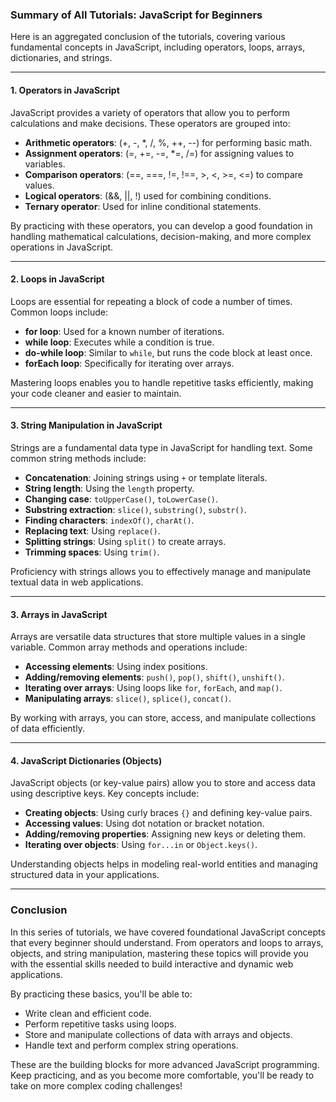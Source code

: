 ### Summary of All Tutorials: JavaScript for Beginners

Here is an aggregated conclusion of the tutorials, covering various fundamental concepts in JavaScript, including operators, loops, arrays, dictionaries, and strings.

---

#### **1. Operators in JavaScript**

JavaScript provides a variety of operators that allow you to perform calculations and make decisions. These operators are grouped into:

- **Arithmetic operators**: (+, -, *, /, %, ++, --) for performing basic math.
- **Assignment operators**: (=, +=, -=, *=, /=) for assigning values to variables.
- **Comparison operators**: (==, ===, !=, !==, >, <, >=, <=) to compare values.
- **Logical operators**: (&&, ||, !) used for combining conditions.
- **Ternary operator**: Used for inline conditional statements.

By practicing with these operators, you can develop a good foundation in handling mathematical calculations, decision-making, and more complex operations in JavaScript.

---

#### **2. Loops in JavaScript**

Loops are essential for repeating a block of code a number of times. Common loops include:

- **for loop**: Used for a known number of iterations.
- **while loop**: Executes while a condition is true.
- **do-while loop**: Similar to `while`, but runs the code block at least once.
- **forEach loop**: Specifically for iterating over arrays.

Mastering loops enables you to handle repetitive tasks efficiently, making your code cleaner and easier to maintain.

---

#### **3. String Manipulation in JavaScript**

Strings are a fundamental data type in JavaScript for handling text. Some common string methods include:

- **Concatenation**: Joining strings using `+` or template literals.
- **String length**: Using the `length` property.
- **Changing case**: `toUpperCase()`, `toLowerCase()`.
- **Substring extraction**: `slice()`, `substring()`, `substr()`.
- **Finding characters**: `indexOf()`, `charAt()`.
- **Replacing text**: Using `replace()`.
- **Splitting strings**: Using `split()` to create arrays.
- **Trimming spaces**: Using `trim()`.

Proficiency with strings allows you to effectively manage and manipulate textual data in web applications.

---

#### **3. Arrays in JavaScript**

Arrays are versatile data structures that store multiple values in a single variable. Common array methods and operations include:

- **Accessing elements**: Using index positions.
- **Adding/removing elements**: `push()`, `pop()`, `shift()`, `unshift()`.
- **Iterating over arrays**: Using loops like `for`, `forEach`, and `map()`.
- **Manipulating arrays**: `slice()`, `splice()`, `concat()`.

By working with arrays, you can store, access, and manipulate collections of data efficiently.

---

#### **4. JavaScript Dictionaries (Objects)**

JavaScript objects (or key-value pairs) allow you to store and access data using descriptive keys. Key concepts include:

- **Creating objects**: Using curly braces `{}` and defining key-value pairs.
- **Accessing values**: Using dot notation or bracket notation.
- **Adding/removing properties**: Assigning new keys or deleting them.
- **Iterating over objects**: Using `for...in` or `Object.keys()`.

Understanding objects helps in modeling real-world entities and managing structured data in your applications.

---

### Conclusion

In this series of tutorials, we have covered foundational JavaScript concepts that every beginner should understand. From operators and loops to arrays, objects, and string manipulation, mastering these topics will provide you with the essential skills needed to build interactive and dynamic web applications.

By practicing these basics, you'll be able to:

- Write clean and efficient code.
- Perform repetitive tasks using loops.
- Store and manipulate collections of data with arrays and objects.
- Handle text and perform complex string operations.

These are the building blocks for more advanced JavaScript programming. Keep practicing, and as you become more comfortable, you'll be ready to take on more complex coding challenges!
